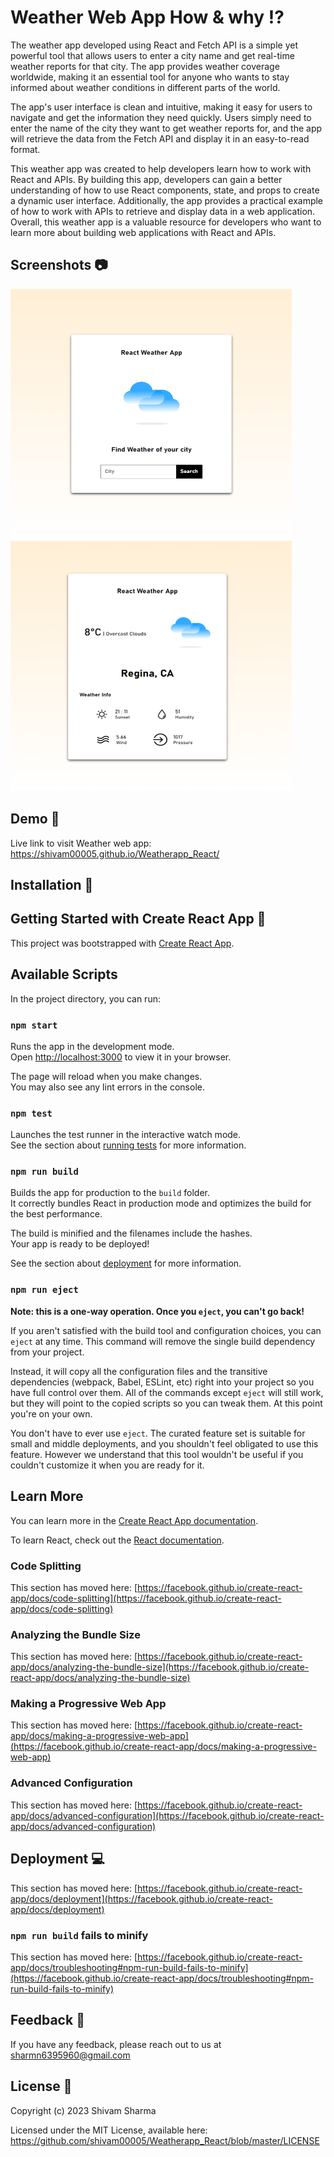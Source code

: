 
# Weather Web App How & why :interrobang:

The weather app developed using React and Fetch API is a simple yet powerful tool that allows users to enter a city name and get real-time weather reports for that city. The app provides weather coverage worldwide, making it an essential tool for anyone who wants to stay informed about weather conditions in different parts of the world.

The app's user interface is clean and intuitive, making it easy for users to navigate and get the information they need quickly. Users simply need to enter the name of the city they want to get weather reports for, and the app will retrieve the data from the Fetch API and display it in an easy-to-read format.

This weather app was created to help developers learn how to work with React and APIs. By building this app, developers can gain a better understanding of how to use React components, state, and props to create a dynamic user interface. Additionally, the app provides a practical example of how to work with APIs to retrieve and display data in a web application. Overall, this weather app is a valuable resource for developers who want to learn more about building web applications with React and APIs.


## Screenshots :camera:

<div class="image-grid">
<img src="https://raw.githubusercontent.com/shivam00005/Weatherapp_React/master/screenshot/home-page.png" alt="home page" width="450" height="400">

<img src="https://raw.githubusercontent.com/shivam00005/Weatherapp_React/master/screenshot/searched-page.png" alt="searched page" width="450" height="400">
</div>

## Demo :information_desk_person:	

Live link to visit Weather web app: https://shivam00005.github.io/Weatherapp_React/


## Installation :hammer:

## Getting Started with Create React App :tada:	

This project was bootstrapped with [Create React App](https://github.com/facebook/create-react-app).

## Available Scripts

In the project directory, you can run:

### `npm start`

Runs the app in the development mode.\
Open [http://localhost:3000](http://localhost:3000) to view it in your browser.

The page will reload when you make changes.\
You may also see any lint errors in the console.

### `npm test`

Launches the test runner in the interactive watch mode.\
See the section about [running tests](https://facebook.github.io/create-react-app/docs/running-tests) for more information.

### `npm run build`

Builds the app for production to the `build` folder.\
It correctly bundles React in production mode and optimizes the build for the best performance.

The build is minified and the filenames include the hashes.\
Your app is ready to be deployed!

See the section about [deployment](https://facebook.github.io/create-react-app/docs/deployment) for more information.

### `npm run eject`

**Note: this is a one-way operation. Once you `eject`, you can't go back!**

If you aren't satisfied with the build tool and configuration choices, you can `eject` at any time. This command will remove the single build dependency from your project.

Instead, it will copy all the configuration files and the transitive dependencies (webpack, Babel, ESLint, etc) right into your project so you have full control over them. All of the commands except `eject` will still work, but they will point to the copied scripts so you can tweak them. At this point you're on your own.

You don't have to ever use `eject`. The curated feature set is suitable for small and middle deployments, and you shouldn't feel obligated to use this feature. However we understand that this tool wouldn't be useful if you couldn't customize it when you are ready for it.

## Learn More

You can learn more in the [Create React App documentation](https://facebook.github.io/create-react-app/docs/getting-started).

To learn React, check out the [React documentation](https://reactjs.org/).

### Code Splitting

This section has moved here: [https://facebook.github.io/create-react-app/docs/code-splitting](https://facebook.github.io/create-react-app/docs/code-splitting)

### Analyzing the Bundle Size

This section has moved here: [https://facebook.github.io/create-react-app/docs/analyzing-the-bundle-size](https://facebook.github.io/create-react-app/docs/analyzing-the-bundle-size)

### Making a Progressive Web App

This section has moved here: [https://facebook.github.io/create-react-app/docs/making-a-progressive-web-app](https://facebook.github.io/create-react-app/docs/making-a-progressive-web-app)

### Advanced Configuration

This section has moved here: [https://facebook.github.io/create-react-app/docs/advanced-configuration](https://facebook.github.io/create-react-app/docs/advanced-configuration)


## Deployment :computer:

This section has moved here: [https://facebook.github.io/create-react-app/docs/deployment](https://facebook.github.io/create-react-app/docs/deployment)

### `npm run build` fails to minify

This section has moved here: [https://facebook.github.io/create-react-app/docs/troubleshooting#npm-run-build-fails-to-minify](https://facebook.github.io/create-react-app/docs/troubleshooting#npm-run-build-fails-to-minify)


## Feedback :email:

If you have any feedback, please reach out to us at sharmn6395960@gmail.com


## License :scroll:

Copyright (c) 2023 Shivam Sharma

Licensed under the MIT License, available here: https://github.com/shivam00005/Weatherapp_React/blob/master/LICENSE
